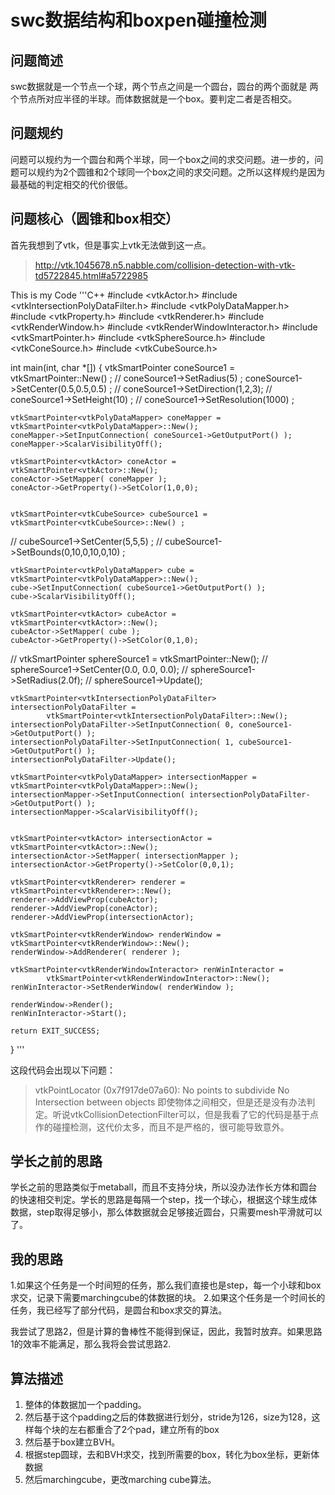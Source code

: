 # swc数据结构和boxpen碰撞检测

## 问题简述 
swc数据就是一个节点一个球，两个节点之间是一个圆台，圆台的两个面就是
两个节点所对应半径的半球。而体数据就是一个box。要判定二者是否相交。

## 问题规约
问题可以规约为一个圆台和两个半球，同一个box之间的求交问题。进一步的，问题可以规约为2个圆锥和2个球同一个box之间的求交问题。之所以这样规约是因为最基础的判定相交的代价很低。 

## 问题核心（圆锥和box相交）
首先我想到了vtk，但是事实上vtk无法做到这一点。 
>http://vtk.1045678.n5.nabble.com/collision-detection-with-vtk-td5722845.html#a5722985

This is my Code 
'''C++
#include <vtkActor.h>
#include <vtkIntersectionPolyDataFilter.h>
#include <vtkPolyDataMapper.h>
#include <vtkProperty.h>
#include <vtkRenderer.h>
#include <vtkRenderWindow.h>
#include <vtkRenderWindowInteractor.h>
#include <vtkSmartPointer.h>
#include <vtkSphereSource.h>
#include <vtkConeSource.h>
#include <vtkCubeSource.h>

int main(int, char *[])
{
    vtkSmartPointer<vtkConeSource> coneSource1 = vtkSmartPointer<vtkConeSource>::New() ;
//    coneSource1->SetRadius(5) ;
    coneSource1->SetCenter(0.5,0.5,0.5) ;
//    coneSource1->SetDirection(1,2,3);
//    coneSource1->SetHeight(10) ;
//    coneSource1->SetResolution(1000) ;

    vtkSmartPointer<vtkPolyDataMapper> coneMapper = vtkSmartPointer<vtkPolyDataMapper>::New();
    coneMapper->SetInputConnection( coneSource1->GetOutputPort() );
    coneMapper->ScalarVisibilityOff();

    vtkSmartPointer<vtkActor> coneActor = vtkSmartPointer<vtkActor>::New();
    coneActor->SetMapper( coneMapper );
    coneActor->GetProperty()->SetColor(1,0,0);


    vtkSmartPointer<vtkCubeSource> cubeSource1 = vtkSmartPointer<vtkCubeSource>::New() ;
//    cubeSource1->SetCenter(5,5,5) ;
//    cubeSource1->SetBounds(0,10,0,10,0,10) ;


    vtkSmartPointer<vtkPolyDataMapper> cube = vtkSmartPointer<vtkPolyDataMapper>::New();
    cube->SetInputConnection( cubeSource1->GetOutputPort() );
    cube->ScalarVisibilityOff();

    vtkSmartPointer<vtkActor> cubeActor = vtkSmartPointer<vtkActor>::New();
    cubeActor->SetMapper( cube );
    cubeActor->GetProperty()->SetColor(0,1,0);








//    vtkSmartPointer<vtkSphereSource> sphereSource1 = vtkSmartPointer<vtkSphereSource>::New();
//    sphereSource1->SetCenter(0.0, 0.0, 0.0);
//    sphereSource1->SetRadius(2.0f);
//    sphereSource1->Update();


    vtkSmartPointer<vtkIntersectionPolyDataFilter> intersectionPolyDataFilter =
            vtkSmartPointer<vtkIntersectionPolyDataFilter>::New();
    intersectionPolyDataFilter->SetInputConnection( 0, coneSource1->GetOutputPort() );
    intersectionPolyDataFilter->SetInputConnection( 1, cubeSource1->GetOutputPort() );
    intersectionPolyDataFilter->Update();

    vtkSmartPointer<vtkPolyDataMapper> intersectionMapper = vtkSmartPointer<vtkPolyDataMapper>::New();
    intersectionMapper->SetInputConnection( intersectionPolyDataFilter->GetOutputPort() );
    intersectionMapper->ScalarVisibilityOff();


    vtkSmartPointer<vtkActor> intersectionActor = vtkSmartPointer<vtkActor>::New();
    intersectionActor->SetMapper( intersectionMapper );
    intersectionActor->GetProperty()->SetColor(0,0,1);

    vtkSmartPointer<vtkRenderer> renderer = vtkSmartPointer<vtkRenderer>::New();
    renderer->AddViewProp(cubeActor);
    renderer->AddViewProp(coneActor);
    renderer->AddViewProp(intersectionActor);

    vtkSmartPointer<vtkRenderWindow> renderWindow = vtkSmartPointer<vtkRenderWindow>::New();
    renderWindow->AddRenderer( renderer );

    vtkSmartPointer<vtkRenderWindowInteractor> renWinInteractor =
            vtkSmartPointer<vtkRenderWindowInteractor>::New();
    renWinInteractor->SetRenderWindow( renderWindow );

    renderWindow->Render();
    renWinInteractor->Start();

    return EXIT_SUCCESS;
}
'''

这段代码会出现以下问题：
> vtkPointLocator (0x7f917de07a60): No points to subdivide
> No Intersection between objects
即使物体之间相交，但是还是没有办法判定。听说vtkCollisionDetectionFilter可以，但是我看了它的代码是基于点作的碰撞检测，这代价太多，而且不是严格的，很可能导致意外。

## 学长之前的思路
学长之前的思路类似于metaball，而且不支持分块，所以没办法作长方体和圆台的快速相交判定。学长的思路是每隔一个step，找一个球心，根据这个球生成体数据，step取得足够小，那么体数据就会足够接近圆台，只需要mesh平滑就可以了。

## 我的思路
1.如果这个任务是一个时间短的任务，那么我们直接也是step，每一个小球和box求交，记录下需要marchingcube的体数据的块。
2.如果这个任务是一个时间长的任务，我已经写了部分代码，是圆台和box求交的算法。

我尝试了思路2，但是计算的鲁棒性不能得到保证，因此，我暂时放弃。如果思路1的效率不能满足，那么我将会尝试思路2.

## 算法描述

1. 整体的体数据加一个padding。 
2. 然后基于这个padding之后的体数据进行划分，stride为126，size为128，这样每个块的左右都重合了2个pad，建立所有的box
3. 然后基于box建立BVH。
4. 根据step圆球，去和BVH求交，找到所需要的box，转化为box坐标，更新体数据
5. 然后marchingcube，更改marching cube算法。


